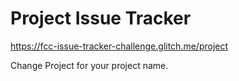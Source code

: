 # Project Issue Tracker

https://fcc-issue-tracker-challenge.glitch.me/project

Change Project for your project name.


